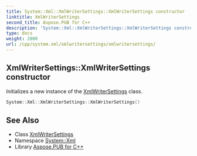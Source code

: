 ```yaml
---
title: System::Xml::XmlWriterSettings::XmlWriterSettings constructor
linktitle: XmlWriterSettings
second_title: Aspose.PUB for C++
description: 'System::Xml::XmlWriterSettings::XmlWriterSettings constructor. Initializes a new instance of the XmlWriterSettings class in C++.'
type: docs
weight: 2800
url: /cpp/system.xml/xmlwritersettings/xmlwritersettings/
---
```

## XmlWriterSettings::XmlWriterSettings constructor


Initializes a new instance of the [XmlWriterSettings](../) class.

```cpp
System::Xml::XmlWriterSettings::XmlWriterSettings()
```

## See Also

* Class [XmlWriterSettings](../)
* Namespace [System::Xml](../../)
* Library [Aspose.PUB for C++](../../../)
